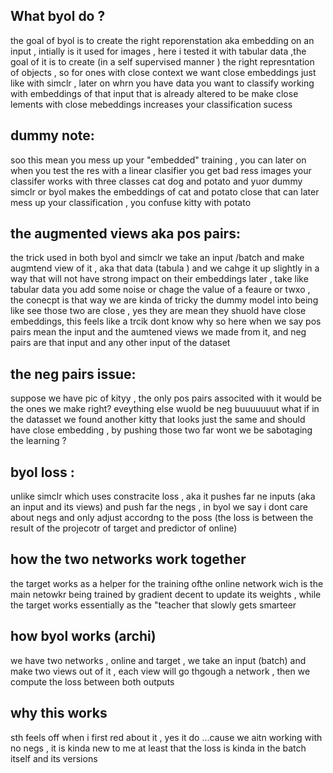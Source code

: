 ## What byol do ?


the goal of byol is to create the right reporenstation aka embedding on an input , intially is it used for images , here i tested it with tabular data ,the goal of it is to 
create (in a self supervised manner ) the right represntation of objects , so for ones with close context we want close embeddings
 just like with simclr , later on whrn you have data you want to classify working with embeddings of that input that is already altered to be make close lements
 with close mebeddings increases your classification sucess


## dummy note:

soo this mean you mess up your "embedded" training , you can later on when you test the res with a linear clasifier you get bad ress 
images your classifer works with three classes cat dog and potato and yuor dummy simclr or byol makes the embeddings of cat and potato close 
that can later mess up your classification , you confuse kitty with potato 

## the augmented views aka pos pairs:

the trick used in both byol and simclr we take an input /batch and make augmtend view of it , aka that data (tabula ) and we cahge it up slightly in a way that will not
have strong impact on their embeddings later  , take like tabular data you add some noise or chage the value of a feaure or twxo , the conecpt is that way 
we are kinda of tricky the dummy model into being like see those two are close , yes they are mean they shuold have close embeddings, this feels like a trcik dont know why
 so here when we say pos pairs mean the input and the aumtened views we made from it, and neg pairs are that input and any other input of the dataset


 ## the neg pairs issue:
 
 suppose we have pic of kityy , the only pos pairs associted with it would be the ones we make right? eveything else wuold be neg buuuuuuut what if in the datasset
 we found another kitty that looks just the same and should have close embedding , by pushing those two far wont we be sabotaging the learning ?

## byol loss :


unlike simclr which uses constracite loss , aka it pushes far ne inputs (aka an input and its views) and push far the negs , in byol we say i dont care about negs and only adjust accordng
to the poss
(the loss is between the result of the projecotr of target and predictor of online)

## how the two networks work together

the target works as a helper for the training ofthe online network wich is the main netowkr being trained by gradient decent to update its weights , while the target works essentially as the "teacher that slowly gets smarteer
## how byol works (archi) 

we have two networks , online and target , we take an input (batch) and make two views out of it , each view will go thgough a network , then we compute the loss between both outputs 

## why this works

sth feels off when i first red about it , yes it do ...cause we aitn working with no negs , it is kinda new to me at least that the loss is kinda in the batch itself and its versions 
